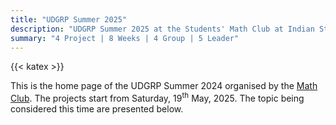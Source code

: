 ```yaml
---
title: "UDGRP Summer 2025"
description: "UDGRP Summer 2025 at the Students' Math Club at Indian Statistical Institute, Bangalore."
summary: "4 Project | 8 Weeks | 4 Group | 5 Leader"
---
```


{{< katex >}}

This is the home page of the UDGRP Summer 2024 organised by the [Math Club](/). The projects start from Saturday, 19<sup>th</sup> May, 2025. The topic being considered this time are presented below.
